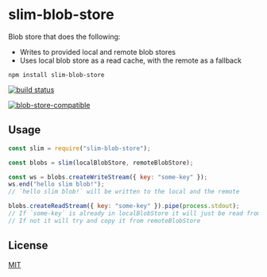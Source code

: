 # slim-blob-store

Blob store that does the following:

- Writes to provided local and remote blob stores
- Uses local blob store as a read cache, with the remote as a fallback

```
npm install slim-blob-store
```

[![build status](http://img.shields.io/travis/Teomik129/slim-blob-store.svg?style=flat)](http://travis-ci.org/Teomik129/slim-blob-store)

[![blob-store-compatible](https://raw.githubusercontent.com/maxogden/abstract-blob-store/master/badge.png)](https://github.com/maxogden/abstract-blob-store)

## Usage

```js
const slim = require("slim-blob-store");

const blobs = slim(localBlobStore, remoteBlobStore);

const ws = blobs.createWriteStream({ key: "some-key" });
ws.end("hello slim blob!");
// `hello slim blob!` will be written to the local and the remote

blobs.createReadStream({ key: "some-key" }).pipe(process.stdout);
// If `some-key` is already in localBlobStore it will just be read from that one.
// If not it will try and copy it from remoteBlobStore
```

## License

[MIT](LICENSE)

